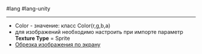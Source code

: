 #lang #lang-unity 

---
- Color - значение: класс Color(r,g,b,a)
- для изображений необходимо настроить при импорте параметр **Texture Type** = Sprite
- [Обрезка изображения по экрану](2.%20Frameworks/C-sharp%20-%20Unity/5.%20UI/Image/Обрезка%20изображения%20по%20экрану.md)